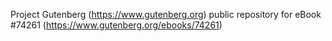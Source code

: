 Project Gutenberg (https://www.gutenberg.org) public repository for eBook #74261 (https://www.gutenberg.org/ebooks/74261)
